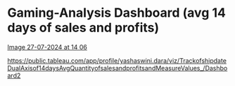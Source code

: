 # Gaming-Analysis Dashboard (avg 14 days of sales and profits)



[Image 27-07-2024 at 14 06](https://github.com/user-attachments/assets/421aebe2-f04c-406b-84f1-22eca32da436)

https://public.tableau.com/app/profile/yashaswini.dara/viz/TrackofshipdateDualAxisof14daysAvgQuantityofsalesandprofitsandMeasureValues_/Dashboard2
